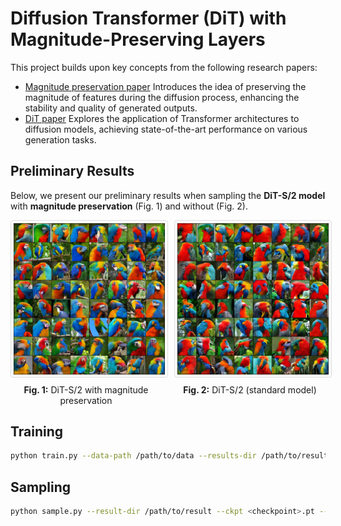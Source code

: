 # Diffusion Transformer (DiT) with Magnitude-Preserving Layers
This project builds upon key concepts from the following research papers:
 - [Magnitude preservation paper](https://arxiv.org/abs/2312.02696)
 Introduces the idea of preserving the magnitude of features during the diffusion process, enhancing the stability and quality of generated outputs.
 - [DiT paper](https://arxiv.org/abs/2212.09748)
Explores the application of Transformer architectures to diffusion models, achieving state-of-the-art performance on various generation tasks.

## Preliminary Results

Below, we present our preliminary results when sampling the **DiT-S/2 model** with **magnitude preservation** (Fig. 1) and without (Fig. 2). 

<div style="display: flex; justify-content: space-between; gap: 20px;">
    <figure style="width: 48%; text-align: center; margin: 0;">
        <img src="visuals/s_88_mp_ema.png" alt="DiT-S/2 with magnitude preservation" style="width: 100%; border: 1px solid #ddd; border-radius: 4px; padding: 4px;">
        <figcaption style="margin-top: 8px;"><b>Fig. 1:</b> DiT-S/2 with magnitude preservation</figcaption>
    </figure>
    <figure style="width: 48%; text-align: center; margin: 0;">
        <img src="visuals/s_88_nomp_ema.png" alt="DiT-S/2 standard model" style="width: 100%; border: 1px solid #ddd; border-radius: 4px; padding: 4px;">
        <figcaption style="margin-top: 8px;"><b>Fig. 2:</b> DiT-S/2 (standard model)</figcaption>
    </figure>
</div>


## Training

```bash
python train.py --data-path /path/to/data --results-dir /path/to/results --model DiT-XS/2
```

## Sampling

```bash
python sample.py --result-dir /path/to/result --ckpt <checkpoint>.pt --class-label 2 --seed 42 --cfg-scale 1.5
```
